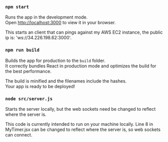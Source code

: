 ### `npm start`

Runs the app in the development mode.\
Open [http://localhost:3000](http://localhost:3000) to view it in your browser.

This starts an client that can pings against my AWS EC2 instance, the public ip is: 'ws://34.226.198.62:3000'.

### `npm run build`

Builds the app for production to the `build` folder.\
It correctly bundles React in production mode and optimizes the build for the best performance.

The build is minified and the filenames include the hashes.\
Your app is ready to be deployed!

### `node src/server.js`

Starts the server locally, but the web sockets need be changed to reflect where the server is. 

This code is currently intended to run on your machine locally. Line 8 in MyTimer.jsx can be changed to reflect where the server is, so web sockets can connect.